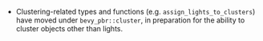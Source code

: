 - Clustering-related types and functions (e.g. `assign_lights_to_clusters`) have moved under `bevy_pbr::cluster`, in preparation for the ability to cluster objects other than lights.
